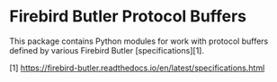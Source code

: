 # Firebird Butler Protocol Buffers

This package contains Python modules for work with protocol buffers defined by various
Firebird Butler [specifications][1].

[1] https://firebird-butler.readthedocs.io/en/latest/specifications.html 
